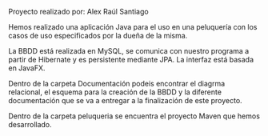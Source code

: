 Proyecto realizado por: 
Alex
Raúl
Santiago 

Hemos realizado una aplicación Java para el uso en una peluquería con los casos de uso especificados por la dueña de la misma.

La BBDD está realizada en MySQL, se comunica con nuestro programa a partir de Hibernate y es persistente mediante JPA.
La interfaz está basada en JavaFX.

Dentro de la carpeta Documentación podeis encontrar el diagrma relacional, el esquema para la creación de la BBDD y la diferente 
documentación que se va a entregar a la finalización de este proyecto.

Dentro de la carpeta peluqueria se encuentra el proyecto Maven que hemos desarrollado.
